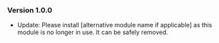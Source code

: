 ### Version 1.0.0

 - Update: Please install [alternative module name if applicable] as this module is no longer in use. It can be safely removed.